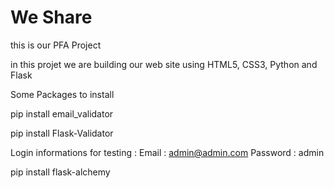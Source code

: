 # We Share
this is our PFA Project 

in this projet we are building our web site using HTML5, CSS3, Python and Flask 

Some Packages to install

pip install email_validator

pip install Flask-Validator

Login informations for testing :
    Email : admin@admin.com
    Password : admin
    
    
pip install flask-alchemy